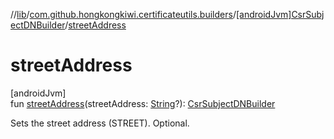 //[lib](../../../index.md)/[com.github.hongkongkiwi.certificateutils.builders](../index.md)/[[androidJvm]CsrSubjectDNBuilder](index.md)/[streetAddress](street-address.md)

# streetAddress

[androidJvm]\
fun [streetAddress](street-address.md)(streetAddress: [String](https://kotlinlang.org/api/latest/jvm/stdlib/kotlin/-string/index.html)?): [CsrSubjectDNBuilder](index.md)

Sets the street address (STREET). Optional.
